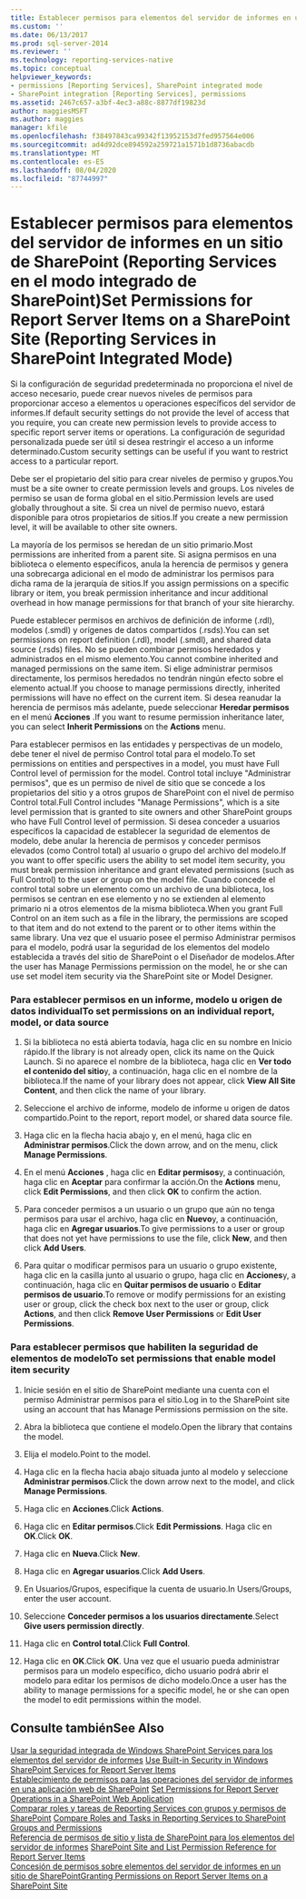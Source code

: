 ```yaml
---
title: Establecer permisos para elementos del servidor de informes en un sitio de SharePoint (Reporting Services en el modo integrado de SharePoint) | Microsoft Docs
ms.custom: ''
ms.date: 06/13/2017
ms.prod: sql-server-2014
ms.reviewer: ''
ms.technology: reporting-services-native
ms.topic: conceptual
helpviewer_keywords:
- permissions [Reporting Services], SharePoint integrated mode
- SharePoint integration [Reporting Services], permissions
ms.assetid: 2467c657-a3bf-4ec3-a88c-8877df19823d
author: maggiesMSFT
ms.author: maggies
manager: kfile
ms.openlocfilehash: f38497843ca99342f13952153d7fed957564e006
ms.sourcegitcommit: ad4d92dce894592a259721a1571b1d8736abacdb
ms.translationtype: MT
ms.contentlocale: es-ES
ms.lasthandoff: 08/04/2020
ms.locfileid: "87744997"
---
```

# <a name="set-permissions-for-report-server-items-on-a-sharepoint-site-reporting-services-in-sharepoint-integrated-mode"></a><span data-ttu-id="e2551-102">Establecer permisos para elementos del servidor de informes en un sitio de SharePoint (Reporting Services en el modo integrado de SharePoint)</span><span class="sxs-lookup"><span data-stu-id="e2551-102">Set Permissions for Report Server Items on a SharePoint Site (Reporting Services in SharePoint Integrated Mode)</span></span>
  <span data-ttu-id="e2551-103">Si la configuración de seguridad predeterminada no proporciona el nivel de acceso necesario, puede crear nuevos niveles de permisos para proporcionar acceso a elementos u operaciones específicos del servidor de informes.</span><span class="sxs-lookup"><span data-stu-id="e2551-103">If default security settings do not provide the level of access that you require, you can create new permission levels to provide access to specific report server items or operations.</span></span> <span data-ttu-id="e2551-104">La configuración de seguridad personalizada puede ser útil si desea restringir el acceso a un informe determinado.</span><span class="sxs-lookup"><span data-stu-id="e2551-104">Custom security settings can be useful if you want to restrict access to a particular report.</span></span>  
  
 <span data-ttu-id="e2551-105">Debe ser el propietario del sitio para crear niveles de permiso y grupos.</span><span class="sxs-lookup"><span data-stu-id="e2551-105">You must be a site owner to create permission levels and groups.</span></span> <span data-ttu-id="e2551-106">Los niveles de permiso se usan de forma global en el sitio.</span><span class="sxs-lookup"><span data-stu-id="e2551-106">Permission levels are used globally throughout a site.</span></span> <span data-ttu-id="e2551-107">Si crea un nivel de permiso nuevo, estará disponible para otros propietarios de sitios.</span><span class="sxs-lookup"><span data-stu-id="e2551-107">If you create a new permission level, it will be available to other site owners.</span></span>  
  
 <span data-ttu-id="e2551-108">La mayoría de los permisos se heredan de un sitio primario.</span><span class="sxs-lookup"><span data-stu-id="e2551-108">Most permissions are inherited from a parent site.</span></span> <span data-ttu-id="e2551-109">Si asigna permisos en una biblioteca o elemento específicos, anula la herencia de permisos y genera una sobrecarga adicional en el modo de administrar los permisos para dicha rama de la jerarquía de sitios.</span><span class="sxs-lookup"><span data-stu-id="e2551-109">If you assign permissions on a specific library or item, you break permission inheritance and incur additional overhead in how manage permissions for that branch of your site hierarchy.</span></span>  
  
 <span data-ttu-id="e2551-110">Puede establecer permisos en archivos de definición de informe (.rdl), modelos (.smdl) y orígenes de datos compartidos (.rsds).</span><span class="sxs-lookup"><span data-stu-id="e2551-110">You can set permissions on report definition (.rdl), model (.smdl), and shared data source (.rsds) files.</span></span> <span data-ttu-id="e2551-111">No se pueden combinar permisos heredados y administrados en el mismo elemento.</span><span class="sxs-lookup"><span data-stu-id="e2551-111">You cannot combine inherited and managed permissions on the same item.</span></span> <span data-ttu-id="e2551-112">Si elige administrar permisos directamente, los permisos heredados no tendrán ningún efecto sobre el elemento actual.</span><span class="sxs-lookup"><span data-stu-id="e2551-112">If you choose to manage permissions directly, inherited permissions will have no effect on the current item.</span></span> <span data-ttu-id="e2551-113">Si desea reanudar la herencia de permisos más adelante, puede seleccionar **Heredar permisos** en el menú **Acciones** .</span><span class="sxs-lookup"><span data-stu-id="e2551-113">If you want to resume permission inheritance later, you can select **Inherit Permissions** on the **Actions** menu.</span></span>  
  
 <span data-ttu-id="e2551-114">Para establecer permisos en las entidades y perspectivas de un modelo, debe tener el nivel de permiso Control total para el modelo.</span><span class="sxs-lookup"><span data-stu-id="e2551-114">To set permissions on entities and perspectives in a model, you must have Full Control level of permission for the model.</span></span> <span data-ttu-id="e2551-115">Control total incluye "Administrar permisos", que es un permiso de nivel de sitio que se concede a los propietarios del sitio y a otros grupos de SharePoint con el nivel de permiso Control total.</span><span class="sxs-lookup"><span data-stu-id="e2551-115">Full Control includes "Manage Permissions", which is a site level permission that is granted to site owners and other SharePoint groups who have Full Control level of permission.</span></span> <span data-ttu-id="e2551-116">Si desea conceder a usuarios específicos la capacidad de establecer la seguridad de elementos de modelo, debe anular la herencia de permisos y conceder permisos elevados (como Control total) al usuario o grupo del archivo del modelo.</span><span class="sxs-lookup"><span data-stu-id="e2551-116">If you want to offer specific users the ability to set model item security, you must break permission inheritance and grant elevated permissions (such as Full Control) to the user or group on the model file.</span></span> <span data-ttu-id="e2551-117">Cuando concede el control total sobre un elemento como un archivo de una biblioteca, los permisos se centran en ese elemento y no se extienden al elemento primario ni a otros elementos de la misma biblioteca.</span><span class="sxs-lookup"><span data-stu-id="e2551-117">When you grant Full Control on an item such as a file in the library, the permissions are scoped to that item and do not extend to the parent or to other items within the same library.</span></span> <span data-ttu-id="e2551-118">Una vez que el usuario posee el permiso Administrar permisos para el modelo, podrá usar la seguridad de los elementos del modelo establecida a través del sitio de SharePoint o el Diseñador de modelos.</span><span class="sxs-lookup"><span data-stu-id="e2551-118">After the user has Manage Permissions permission on the model, he or she can use set model item security via the SharePoint site or Model Designer.</span></span>  
  
### <a name="to-set-permissions-on-an-individual-report-model-or-data-source"></a><span data-ttu-id="e2551-119">Para establecer permisos en un informe, modelo u origen de datos individual</span><span class="sxs-lookup"><span data-stu-id="e2551-119">To set permissions on an individual report, model, or data source</span></span>  
  
1.  <span data-ttu-id="e2551-120">Si la biblioteca no está abierta todavía, haga clic en su nombre en Inicio rápido.</span><span class="sxs-lookup"><span data-stu-id="e2551-120">If the library is not already open, click its name on the Quick Launch.</span></span> <span data-ttu-id="e2551-121">Si no aparece el nombre de la biblioteca, haga clic en **Ver todo el contenido del sitio**y, a continuación, haga clic en el nombre de la biblioteca.</span><span class="sxs-lookup"><span data-stu-id="e2551-121">If the name of your library does not appear, click **View All Site Content**, and then click the name of your library.</span></span>  
  
2.  <span data-ttu-id="e2551-122">Seleccione el archivo de informe, modelo de informe u origen de datos compartido.</span><span class="sxs-lookup"><span data-stu-id="e2551-122">Point to the report, report model, or shared data source file.</span></span>  
  
3.  <span data-ttu-id="e2551-123">Haga clic en la flecha hacia abajo y, en el menú, haga clic en **Administrar permisos**.</span><span class="sxs-lookup"><span data-stu-id="e2551-123">Click the down arrow, and on the menu, click **Manage Permissions**.</span></span>  
  
4.  <span data-ttu-id="e2551-124">En el menú **Acciones** , haga clic en **Editar permisos**y, a continuación, haga clic en **Aceptar** para confirmar la acción.</span><span class="sxs-lookup"><span data-stu-id="e2551-124">On the **Actions** menu, click **Edit Permissions**, and then click **OK** to confirm the action.</span></span>  
  
5.  <span data-ttu-id="e2551-125">Para conceder permisos a un usuario o un grupo que aún no tenga permisos para usar el archivo, haga clic en **Nuevo**y, a continuación, haga clic en **Agregar usuarios**.</span><span class="sxs-lookup"><span data-stu-id="e2551-125">To give permissions to a user or group that does not yet have permissions to use the file, click **New**, and then click **Add Users**.</span></span>  
  
6.  <span data-ttu-id="e2551-126">Para quitar o modificar permisos para un usuario o grupo existente, haga clic en la casilla junto al usuario o grupo, haga clic en **Acciones**y, a continuación, haga clic en **Quitar permisos de usuario** o **Editar permisos de usuario**.</span><span class="sxs-lookup"><span data-stu-id="e2551-126">To remove or modify permissions for an existing user or group, click the check box next to the user or group, click **Actions**, and then click **Remove User Permissions** or **Edit User Permissions**.</span></span>  
  
### <a name="to-set-permissions-that-enable-model-item-security"></a><span data-ttu-id="e2551-127">Para establecer permisos que habiliten la seguridad de elementos de modelo</span><span class="sxs-lookup"><span data-stu-id="e2551-127">To set permissions that enable model item security</span></span>  
  
1.  <span data-ttu-id="e2551-128">Inicie sesión en el sitio de SharePoint mediante una cuenta con el permiso Administrar permisos para el sitio.</span><span class="sxs-lookup"><span data-stu-id="e2551-128">Log in to the SharePoint site using an account that has Manage Permissions permission on the site.</span></span>  
  
2.  <span data-ttu-id="e2551-129">Abra la biblioteca que contiene el modelo.</span><span class="sxs-lookup"><span data-stu-id="e2551-129">Open the library that contains the model.</span></span>  
  
3.  <span data-ttu-id="e2551-130">Elija el modelo.</span><span class="sxs-lookup"><span data-stu-id="e2551-130">Point to the model.</span></span>  
  
4.  <span data-ttu-id="e2551-131">Haga clic en la flecha hacia abajo situada junto al modelo y seleccione **Administrar permisos**.</span><span class="sxs-lookup"><span data-stu-id="e2551-131">Click the down arrow next to the model, and click **Manage Permissions**.</span></span>  
  
5.  <span data-ttu-id="e2551-132">Haga clic en **Acciones**.</span><span class="sxs-lookup"><span data-stu-id="e2551-132">Click **Actions**.</span></span>  
  
6.  <span data-ttu-id="e2551-133">Haga clic en **Editar permisos**.</span><span class="sxs-lookup"><span data-stu-id="e2551-133">Click **Edit Permissions**.</span></span> <span data-ttu-id="e2551-134">Haga clic en **OK**.</span><span class="sxs-lookup"><span data-stu-id="e2551-134">Click **OK**.</span></span>  
  
7.  <span data-ttu-id="e2551-135">Haga clic en **Nueva**.</span><span class="sxs-lookup"><span data-stu-id="e2551-135">Click **New**.</span></span>  
  
8.  <span data-ttu-id="e2551-136">Haga clic en **Agregar usuarios**.</span><span class="sxs-lookup"><span data-stu-id="e2551-136">Click **Add Users**.</span></span>  
  
9. <span data-ttu-id="e2551-137">En Usuarios/Grupos, especifique la cuenta de usuario.</span><span class="sxs-lookup"><span data-stu-id="e2551-137">In Users/Groups, enter the user account.</span></span>  
  
10. <span data-ttu-id="e2551-138">Seleccione **Conceder permisos a los usuarios directamente**.</span><span class="sxs-lookup"><span data-stu-id="e2551-138">Select **Give users permission directly**.</span></span>  
  
11. <span data-ttu-id="e2551-139">Haga clic en **Control total**.</span><span class="sxs-lookup"><span data-stu-id="e2551-139">Click **Full Control**.</span></span>  
  
12. <span data-ttu-id="e2551-140">Haga clic en **OK**.</span><span class="sxs-lookup"><span data-stu-id="e2551-140">Click **OK**.</span></span> <span data-ttu-id="e2551-141">Una vez que el usuario pueda administrar permisos para un modelo específico, dicho usuario podrá abrir el modelo para editar los permisos de dicho modelo.</span><span class="sxs-lookup"><span data-stu-id="e2551-141">Once a user has the ability to manage permissions for a specific model, he or she can open the model to edit permissions within the model.</span></span>  
  
## <a name="see-also"></a><span data-ttu-id="e2551-142">Consulte también</span><span class="sxs-lookup"><span data-stu-id="e2551-142">See Also</span></span>  
 <span data-ttu-id="e2551-143">[Usar la seguridad integrada de Windows SharePoint Services para los elementos del servidor de informes](use-built-in-security-in-windows-sharepoint-services-for-report-server-items.md) </span><span class="sxs-lookup"><span data-stu-id="e2551-143">[Use Built-in Security in Windows SharePoint Services for Report Server Items](use-built-in-security-in-windows-sharepoint-services-for-report-server-items.md) </span></span>  
 <span data-ttu-id="e2551-144">[Establecimiento de permisos para las operaciones del servidor de informes en una aplicación web de SharePoint](set-permissions-for-report-server-operations-in-a-sharepoint-web-application.md) </span><span class="sxs-lookup"><span data-stu-id="e2551-144">[Set Permissions for Report Server Operations in a SharePoint Web Application](set-permissions-for-report-server-operations-in-a-sharepoint-web-application.md) </span></span>  
 <span data-ttu-id="e2551-145">[Comparar roles y tareas de Reporting Services con grupos y permisos de SharePoint](../reporting-services-roles-tasks-vs-sharepoint-groups-permissions.md) </span><span class="sxs-lookup"><span data-stu-id="e2551-145">[Compare Roles and Tasks in Reporting Services to SharePoint Groups and Permissions](../reporting-services-roles-tasks-vs-sharepoint-groups-permissions.md) </span></span>  
 <span data-ttu-id="e2551-146">[Referencia de permisos de sitio y lista de SharePoint para los elementos del servidor de informes](sharepoint-site-and-list-permission-reference-for-report-server-items.md) </span><span class="sxs-lookup"><span data-stu-id="e2551-146">[SharePoint Site and List Permission Reference for Report Server Items](sharepoint-site-and-list-permission-reference-for-report-server-items.md) </span></span>  
 [<span data-ttu-id="e2551-147">Concesión de permisos sobre elementos del servidor de informes en un sitio de SharePoint</span><span class="sxs-lookup"><span data-stu-id="e2551-147">Granting Permissions on Report Server Items on a SharePoint Site</span></span>](granting-permissions-on-report-server-items-on-a-sharepoint-site.md)  
  
  
